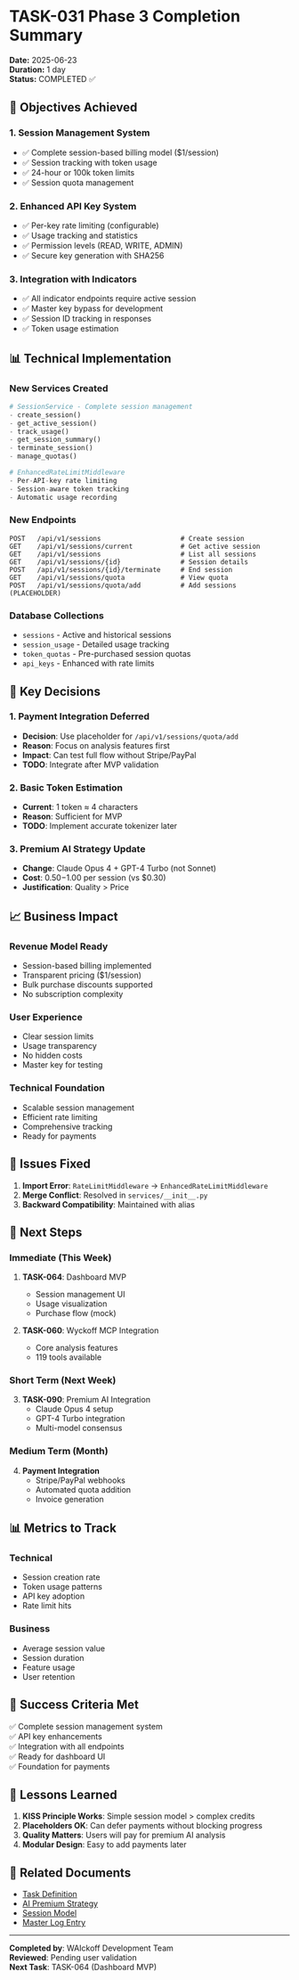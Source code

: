 # TASK-031 Phase 3 Completion Summary

**Date:** 2025-06-23  
**Duration:** 1 day  
**Status:** COMPLETED ✅  

## 🎯 Objectives Achieved

### 1. Session Management System
- ✅ Complete session-based billing model ($1/session)
- ✅ Session tracking with token usage
- ✅ 24-hour or 100k token limits
- ✅ Session quota management

### 2. Enhanced API Key System
- ✅ Per-key rate limiting (configurable)
- ✅ Usage tracking and statistics
- ✅ Permission levels (READ, WRITE, ADMIN)
- ✅ Secure key generation with SHA256

### 3. Integration with Indicators
- ✅ All indicator endpoints require active session
- ✅ Master key bypass for development
- ✅ Session ID tracking in responses
- ✅ Token usage estimation

## 📊 Technical Implementation

### New Services Created
```python
# SessionService - Complete session management
- create_session()
- get_active_session()
- track_usage()
- get_session_summary()
- terminate_session()
- manage_quotas()

# EnhancedRateLimitMiddleware
- Per-API-key rate limiting
- Session-aware token tracking
- Automatic usage recording
```

### New Endpoints
```
POST   /api/v1/sessions                    # Create session
GET    /api/v1/sessions/current            # Get active session
GET    /api/v1/sessions                    # List all sessions
GET    /api/v1/sessions/{id}               # Session details
POST   /api/v1/sessions/{id}/terminate     # End session
GET    /api/v1/sessions/quota              # View quota
POST   /api/v1/sessions/quota/add          # Add sessions (PLACEHOLDER)
```

### Database Collections
- `sessions` - Active and historical sessions
- `session_usage` - Detailed usage tracking
- `token_quotas` - Pre-purchased session quotas
- `api_keys` - Enhanced with rate limits

## 🔧 Key Decisions

### 1. Payment Integration Deferred
- **Decision**: Use placeholder for `/api/v1/sessions/quota/add`
- **Reason**: Focus on analysis features first
- **Impact**: Can test full flow without Stripe/PayPal
- **TODO**: Integrate after MVP validation

### 2. Basic Token Estimation
- **Current**: 1 token ≈ 4 characters
- **Reason**: Sufficient for MVP
- **TODO**: Implement accurate tokenizer later

### 3. Premium AI Strategy Update
- **Change**: Claude Opus 4 + GPT-4 Turbo (not Sonnet)
- **Cost**: $0.50-$1.00 per session (vs $0.30)
- **Justification**: Quality > Price

## 📈 Business Impact

### Revenue Model Ready
- Session-based billing implemented
- Transparent pricing ($1/session)
- Bulk purchase discounts supported
- No subscription complexity

### User Experience
- Clear session limits
- Usage transparency
- No hidden costs
- Master key for testing

### Technical Foundation
- Scalable session management
- Efficient rate limiting
- Comprehensive tracking
- Ready for payments

## 🐛 Issues Fixed

1. **Import Error**: `RateLimitMiddleware` → `EnhancedRateLimitMiddleware`
2. **Merge Conflict**: Resolved in `services/__init__.py`
3. **Backward Compatibility**: Maintained with alias

## 🚀 Next Steps

### Immediate (This Week)
1. **TASK-064**: Dashboard MVP
   - Session management UI
   - Usage visualization
   - Purchase flow (mock)

2. **TASK-060**: Wyckoff MCP Integration
   - Core analysis features
   - 119 tools available

### Short Term (Next Week)
3. **TASK-090**: Premium AI Integration
   - Claude Opus 4 setup
   - GPT-4 Turbo integration
   - Multi-model consensus

### Medium Term (Month)
4. **Payment Integration**
   - Stripe/PayPal webhooks
   - Automated quota addition
   - Invoice generation

## 📊 Metrics to Track

### Technical
- Session creation rate
- Token usage patterns
- API key adoption
- Rate limit hits

### Business
- Average session value
- Session duration
- Feature usage
- User retention

## 🎉 Success Criteria Met

✅ Complete session management system  
✅ API key enhancements  
✅ Integration with all endpoints  
✅ Ready for dashboard UI  
✅ Foundation for payments  

## 📝 Lessons Learned

1. **KISS Principle Works**: Simple session model > complex credits
2. **Placeholders OK**: Can defer payments without blocking progress
3. **Quality Matters**: Users will pay for premium AI analysis
4. **Modular Design**: Easy to add payments later

## 🔗 Related Documents

- [Task Definition](../tasks/TASK-031.md)
- [AI Premium Strategy](AI-PREMIUM-STRATEGY.md)
- [Session Model](WAICKOFF-SESSION-MODEL.md)
- [Master Log Entry](../master-log.md#2025-06-23)

---

**Completed by**: WAIckoff Development Team  
**Reviewed**: Pending user validation  
**Next Task**: TASK-064 (Dashboard MVP)
